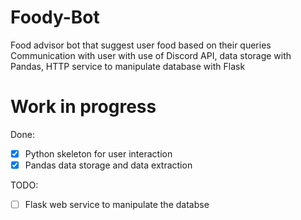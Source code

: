 # Foody-Bot
Food advisor bot that suggest user food based on their queries Communication with user with use of Discord API, data storage with Pandas, HTTP service to manipulate database with Flask
# Work in progress
Done:

- [x] Python skeleton for user interaction
- [x] Pandas data storage and data extraction

TODO:

- [ ] Flask web service to manipulate the databse

